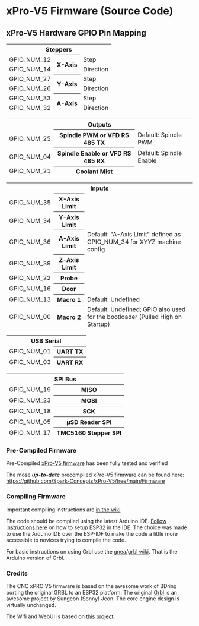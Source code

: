 # xPro-V5 Firmware (Source Code)

## xPro-V5 Hardware GPIO Pin Mapping
<table>
  <thead>
    <tr>
      <th colspan="3">Steppers</td>
    </tr>
    <tr>
      <td>GPIO_NUM_12</td>
      <th rowspan="2">X-Axis</th>
      <td>Step</td>
    </tr>
    <tr>
      <td>GPIO_NUM_14</td>
      <td>Direction</td>
    </tr>
    <tr>
      <td>GPIO_NUM_27</td>
      <th rowspan="2">Y-Axis</th>
      <td>Step</td>
    </tr>
    <tr>
      <td>GPIO_NUM_26</td>
      <td>Direction</td>
    </tr>
    <tr>
      <td>GPIO_NUM_33</td>
      <th rowspan="2">A-Axis</th>
      <td>Step</td>
    </tr>
    <tr>
      <td>GPIO_NUM_32</td>
      <td>Direction</td>
    </tr>
</tbody>
  
<table>
  <thead>
    <tr>
      <th colspan="3">Outputs</td>
    </tr>
    <tr>
      <td>GPIO_NUM_25</td>
      <th>Spindle PWM or VFD RS 485 TX</th>
      <td>Default: Spindle PWM</td>
    </tr>
    <tr>
      <td>GPIO_NUM_04</td>
      <th>Spindle Enable or VFD RS 485 RX</th>
      <td>Default: Spindle Enable</td>
    </tr>
    <tr>
      <td>GPIO_NUM_21</td>
      <th>Coolant Mist</th>
      <td></td>
    </tr>
</tbody>
    
<table>
  <thead>
    <tr>
      <th colspan="3">Inputs</td>
    </tr>
    <tr>
      <td>GPIO_NUM_35</td>
      <th>X-Axis Limit</th>
      <td></td>
    </tr>
    <tr>
      <td>GPIO_NUM_34</td>
      <th>Y-Axis Limit</th>
      <td></td>
    </tr>
    <tr>
      <td>GPIO_NUM_36</td>
      <th>A-Axis Limit</th>
      <td>Default: "A-Axis Limit" defined as GPIO_NUM_34 for XYYZ machine config</td>
    </tr>
    <tr>
      <td>GPIO_NUM_39</td>
      <th>Z-Axis Limit</th>
      <td></td>
    </tr>
    <tr>
      <td>GPIO_NUM_22</td>
      <th>Probe</th>
      <td></td>
    </tr>
    <tr>
      <td>GPIO_NUM_16</td>
      <th>Door</th>
      <td></td>
    </tr>
    <tr>
      <td>GPIO_NUM_13</td>
      <th>Macro 1</th>
      <td>Default: Undefined</td>
    </tr>
    <tr>
      <td>GPIO_NUM_00</td>
      <th>Macro 2</th>
      <td>Default: Undefined; GPIO also used for the bootloader (Pulled High on Startup)</td>
    </tr>
</tbody>
  
<table>
  <thead>
    <tr>
      <th colspan="2">USB Serial</td>
    </tr>
    <tr>
      <td>GPIO_NUM_01</td>
      <th>UART TX</th>
    </tr>
    <tr>
      <td>GPIO_NUM_03</td>
      <th>UART RX</th>
    </tr>
</tbody>

<table>
  <thead>
    <tr>
      <th colspan="2">SPI Bus</td>
    </tr>
    <tr>
      <td>GPIO_NUM_19</td>
      <th>MISO</th>
    </tr>
    <tr>
      <td>GPIO_NUM_23</td>
      <th>MOSI</th>
    </tr>
    <tr>
      <td>GPIO_NUM_18</td>
      <th>SCK</th>
    </tr>
    <tr>
      <td>GPIO_NUM_05</td>
      <th>µSD Reader SPI</td>
    </tr>
    <tr>
      <td>GPIO_NUM_17</td>
      <th>TMC5160 Stepper SPI</td>
    </tr>
</tbody>
<table>

### Pre-Compiled Firmware

Pre-Compiled [xPro-V5 firmware](https://github.com/Spark-Concepts/xPro-V5/wiki/Checking_firmware_and_upgrading#precompiled-firmware) has been fully tested and verified

The mose ***up-to-date*** precompiled xPro-V5 firmware can be found here: https://github.com/Spark-Concepts/xPro-V5/tree/main/Firmware

### Compiling Firmware

Important compiling instructions are [in the wiki](https://github.com/bdring/Grbl_Esp32/wiki/Compiling-with-Arduino-IDE#compiling-firmware)

The code should be compiled using the latest Arduino IDE. [Follow instructions here](https://github.com/espressif/arduino-esp32) on how to setup ESP32 in the IDE. The choice was made to use the Arduino IDE over the ESP-IDF to make the code a little more accessible to novices trying to compile the code.

For basic instructions on using Grbl use the [gnea/grbl wiki](https://github.com/gnea/grbl/wiki). That is the Arduino version of Grbl.

### Credits

The CNC xPRO V5 firmware is based on the awesome work of BDring porting the original GRBL to an ESP32 platform.  The original [Grbl](https://github.com/gnea/grbl) is an awesome project by Sungeon (Sonny) Jeon. The core engine design is virtually unchanged.

The Wifi and WebUI is based on [this project.](https://github.com/luc-github/ESP3D-WEBUI)  


